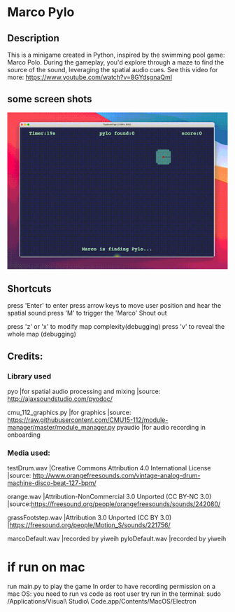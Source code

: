 # Marco Pylo
## Description
This is a minigame created in Python, inspired by the swimming pool game: Marco Polo.
During the gameplay, you'd explore through a maze to find the source of the sound, leveraging the spatial audio cues.
See this video for more:
https://www.youtube.com/watch?v=8GYdsgnaQmI

## some screen shots
![image](https://github.com/yiiwii/MarcoPylo/blob/main/marco_callout.gif
)

## Shortcuts
press 'Enter' to enter
press arrow keys to move user position and hear the spatial sound
press 'M' to trigger the 'Marco' Shout out

press 'z' or 'x' to modify map complexity(debugging)
press 'v' to reveal the whole map (debugging)

## Credits:
### Library used
pyo                   |for spatial audio processing and mixing
                        |source: http://ajaxsoundstudio.com/pyodoc/

cmu_112_graphics.py   |for graphics 
                        |source: https://raw.githubusercontent.com/CMU15-112/module-manager/master/module_manager.py
pyaudio               |for audio recording in onboarding


### Media used:
testDrum.wav          |Creative Commons Attribution 4.0 International License
                        |source: http://www.orangefreesounds.com/vintage-analog-drum-machine-disco-beat-127-bpm/

orange.wav            |Attribution-NonCommercial 3.0 Unported (CC BY-NC 3.0)
                        |source:https://freesound.org/people/orangefreesounds/sounds/242080/


grassFootstep.wav     |Attribution 3.0 Unported (CC BY 3.0)
                        |https://freesound.org/people/Motion_S/sounds/221756/

marcoDefault.wav      |recorded by yiweih
pyloDefault.wav       |recorded by yiweih


# if run on mac
run main.py to play the game
In order to have recording permission on a mac OS:
you need to run vs code as root user
try run in the terminal: sudo /Applications/Visual\ Studio\ Code.app/Contents/MacOS/Electron
